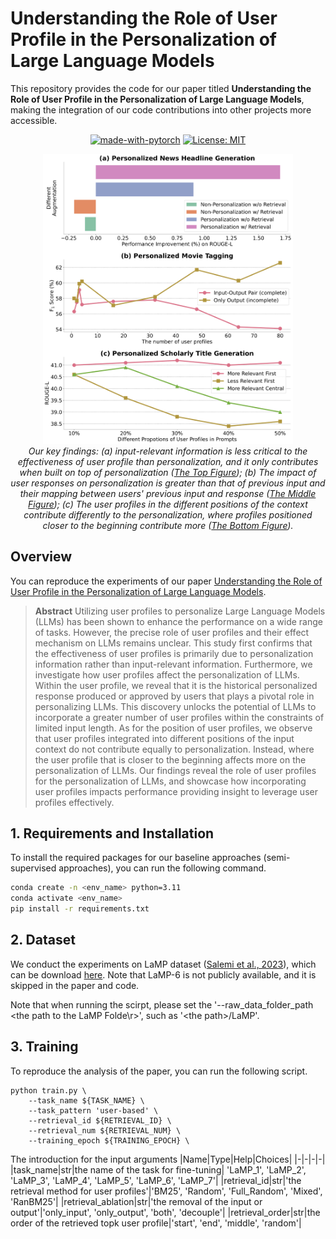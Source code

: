# Understanding the Role of User Profile in the Personalization of Large Language Models
This repository provides the code for our paper titled **Understanding the Role of User Profile in the Personalization of Large Language Models**, making the integration of our code contributions into other projects more accessible.

<div align="center">

  [![made-with-pytorch](https://img.shields.io/badge/Made%20with-PyTorch-brightgreen)](https://pytorch.org/)
  [![License: MIT](https://img.shields.io/badge/License-MIT-yellow.svg)](https://opensource.org/licenses/MIT)
</div>


<p align="center">
  <img src="firstfigure.png" width="400"></a>
  <br />
  <em>Our key findings: (a) input-relevant information is less critical to the effectiveness of user profile than personalization, and it only contributes when built on top of personalization (<ins>The Top Figure</ins>); (b) The impact of user responses on personalization is greater than that of previous input and their mapping between users' previous input and response (<ins>The Middle Figure</ins>); (c) The user profiles in the different positions of the context contribute differently to the personalization, where profiles positioned closer to the beginning contribute more (<ins>The Bottom Figure</ins>).</em>
</p>

## Overview
You can reproduce the experiments of our paper [Understanding the Role of User Profile in the Personalization of Large Language Models]().

> **Abstract**
> Utilizing user profiles to personalize Large Language Models (LLMs) has been shown to enhance the performance on a wide range of tasks. However, the precise role of user profiles and their effect mechanism on LLMs remains unclear. This study first confirms that the effectiveness of user profiles is primarily due to personalization information rather than input-relevant information. Furthermore, we investigate how user profiles affect the personalization of LLMs. Within the user profile, we reveal that it is the historical personalized response produced or approved by users that plays a pivotal role in personalizing LLMs. This discovery unlocks the potential of LLMs to incorporate a greater number of user profiles within the constraints of limited input length. As for the position of user profiles, we observe that user profiles integrated into different positions of the input context do not contribute equally to personalization. Instead, where the user profile that is closer to the beginning affects more on the personalization of LLMs. Our findings reveal the role of user profiles for the personalization of LLMs, and showcase how incorporating user profiles impacts performance providing insight to leverage user profiles effectively.
> 

## 1. Requirements and Installation
To install the required packages for our baseline approaches (semi-supervised approaches), you can run the following command.
```sh
conda create -n <env_name> python=3.11
conda activate <env_name>
pip install -r requirements.txt
```

## 2. Dataset
We conduct the experiments on LaMP dataset ([Salemi
et al., 2023](https://arxiv.org/pdf/2304.11406)), which can be download [here](https://lamp-benchmark.github.io/download). Note that LaMP-6 is not publicly available, and it is skipped in the paper and code.

Note that when running the scirpt, please set the '--raw_data_folder_path \<the path to the LaMP Folde\r>', such as '\<the path\>/LaMP'.

## 3. Training
To reproduce the analysis of the paper, you can run the following script.

```
python train.py \
    --task_name ${TASK_NAME} \
    --task_pattern 'user-based' \
    --retrieval_id ${RETRIEVAL_ID} \
    --retrieval_num ${RETRIEVAL_NUM} \
    --training_epoch ${TRAINING_EPOCH} \
```

The introduction for the input arguments
|Name|Type|Help|Choices|
|-|-|-|-|
|task_name|str|the name of the task for fine-tuning| 'LaMP_1', 'LaMP_2', 'LaMP_3', 'LaMP_4', 'LaMP_5', 'LaMP_6', 'LaMP_7'|
|retrieval_id|str|'the retrieval method for user profiles'|'BM25', 'Random', 'Full_Random', 'Mixed', 'RanBM25'|
|retrieval_ablation|str|'the removal of the input or output'|'only_input', 'only_output', 'both', 'decouple'|
|retrieval_order|str|the order of the retrieved topk user profile|'start', 'end', 'middle', 'random'|
